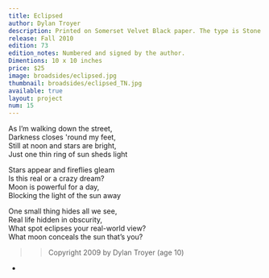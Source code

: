 ```yaml
---
title: Eclipsed
author: Dylan Troyer
description: Printed on Somerset Velvet Black paper. The type is Stone Sans, printed from polymer plates on a Vandercook 219 proofing press. This is the third in the Cambium* Broadside Series which honors the work of young writers and acknowledges the fresh insights of growing minds.
release: Fall 2010
edition: 73
edition_notes: Numbered and signed by the author.
Dimentions: 10 x 10 inches
price: $25
image: broadsides/eclipsed.jpg
thumbnail: broadsides/eclipsed_TN.jpg
available: true
layout: project
num: 15
---
```


As I’m walking down the street,<br>
Darkness closes 'round my feet,<br>
Still at noon and stars are bright,<br>
Just one thin ring of sun sheds light<br>

Stars appear and fireflies gleam<br>
Is this real or a crazy dream?<br>
Moon is powerful for a day,<br>
Blocking the light of the sun away<br>

One small thing hides all we see,<br>
Real life hidden in obscurity,<br>
What spot eclipses your real-world view?<br>
What moon conceals the sun that’s you?<br>


>> Copyright 2009 by Dylan Troyer (age 10)

*
